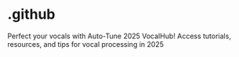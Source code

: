 # .github
Perfect your vocals with Auto-Tune 2025 VocalHub! Access tutorials, resources, and tips for vocal processing in 2025
